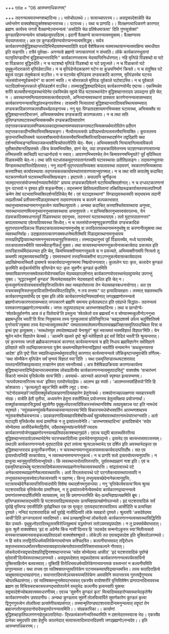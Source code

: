 +++
title = "06 आरम्भणाधिकरणम्"

+++
तदनन्यत्वमारम्भणशब्दादिभ्यः।। भावेचोपलब्धेः।। सत्वाच्चापरस्य।। असद्व्यपदेशान्नेति चेन्न धर्मान्तरेण वाक्यशेषाद्युक्तेश्शब्दान्तराच्च।। पटवच्च।। यथा च प्राणादिः।। विलक्षणत्वाधिकरणे कारणात् ब्रह्मणः कार्यस्य जगतो वैलक्षण्येऽप्यनन्यत्वं 'असदिति चेन्न प्रतिषेधमात्रत्वा' दिति गुणसूत्रोक्तं" कुण्डलहिरण्यन्यायेन सांख्यंप्रत्युपपादितम्। इदानीं वैलक्षण्ये सत्यनन्यत्वमयुक्तम्। वैलक्षण्यस्य भेदव्याप्तत्वात्। अत एव कुण्डलहिरण्ययोरप्यनन्यत्वमसिद्धम्। सर्वत्र कार्यकारणयोर्बुद्धिशब्दान्तरादिभिर्भेदावश्यम्भावादिति वदतो वैशेषिकस्य मतमास्थायानन्यत्वमाक्षिप्य समाधीयत इति सङ्गतिः। तत्रैवं पूर्वपक्षः- अनन्यत्वे ब्रह्मणो जगत्कारणत्वं न संभवति। लोके कार्यकारणभूतानां घटमृत्पिण्डादीनां बुद्धिशब्दान्तरादिभिः" कार्यकारणभावस्य भेदव्याप्तिनिर्धारणात्। नहि मृत्पिंडे पिंडशब्दो वा घटे वा पिंडाकारा बुद्धिरुदेति। न च घटशब्दो मृत्पिंडे पिंडशब्दो वा घटे प्रयुज्यते। न च पिंडाकारो घटे पृथुबुध्नोदराकारो मृत्पिंडेवाऽस्ति। न च मृत्पिंडेनोदकाहरणं घटेन वा कुड्यनिर्माणं क्रियते। न च तंतुष्विव पटे बहुत्वं पटइव तंतुष्वेकत्वं वाऽस्ति। न च घटस्येव मृत्पिंडस्य दण्डचक्रादि कारणम्, मृत्पिंडस्येव घटस्य जलसंयोजनपूर्वकमर्दनं" वा कारणं भवति। न चोत्तरकाले मृत्पिंडः पूर्वकाले घटोवाऽस्ति। न च पूर्वकाले घटादिदर्शनमुत्तरकाले मृत्पिंडदर्शनं वाऽस्ति। तस्माद्बुद्धिशब्दादिभेदात् कार्यकारणयोर्भेद एष्टव्यः। एकस्मिन्नेव शरीरे बाल्ययौवनाद्यवस्थाभेदेनेव एकस्मिन्नेव मृद्द्रव्ये पिंड घटावस्थाभेदेन बुद्धिशब्दान्तरादय उपपद्यन्त इति चेत् न । अवस्थानामनित्यतायामसत्कार्यवादापत्तेः, अनित्यानामवस्थानां प्राक्सता कारणेनानन्यत्वासम्भवात् कार्यकारणानन्यत्वसिद्धांतभङ्गापत्तेश्च। तासामपि नित्यातायां बुद्धिशब्दान्तरादिव्यवस्थित्यसम्भवात् दण्डचक्रादिकारणकलापवैयर्थ्यप्रसङ्गाच्च। ननु मृदः पिण्डतादशायामनभिव्यक्ता घटावस्था, अभिव्यक्तैव सा बुद्धिशब्दान्तरादिभाजनं, अभिव्यक्त्यर्थश्च दण्डचक्रादि कारणकलापः। न च तथा सति मृत्पिण्डगतघटावस्थाभिव्यक्त्यर्थेन दण्डचक्रादिव्यापारेण तद्गतकरककपालमणिकमल्लकाद्यवस्थानामप्यपवरकगतघटाभिव्यक्त्यर्थमारोपितेन प्रदीपन तद्गतकरकादीनामिवाभिव्यक्तिप्रसङ्गः। नैल्योत्पलत्वयोः प्रदीपप्रभयोत्पलत्वस्यैवाभिव्यक्तिः। कूपजलस्य कूपान्तरस्थितिसमये जलत्वशौक्ल्ययोर्जलत्वस्यैवाभिव्यक्तिरित्यादिव्यवस्थादर्शनेन तद्वदिहापि यथा दर्शनमभिव्यङ्ग्याभिव्यञ्जकभाववैचित्र्योपपत्तेरिति चेत्- मैवम्। अभिव्यक्तावपि नित्यत्वानित्यत्वविकल्पे पूर्वोक्तदोषानातिप्रसक्तेः।किंच केयमभिव्यक्तिः, ज्ञानं चेत्, तदा दण्डचक्रादिमेलनस्य घटज्ञानकारणत्वापत्त्या तस्मिन्नसति क्वचिदपि घटज्ढानोदयो न स्यात्। आवरणाभिभवश्चेत् तेन किमावरणमभिभूयते? पूर्वं मृदिस्थिता पिंडावस्थेति चेत्-न। तथा सति घटध्वंसकमुद्गरपातानंतरमपि घटावस्थायाः प्रतीतिप्रसङ्गः। तदावरणभूतायाः पिण्डावस्थायास्तिरोहितत्वात्। ननु तदानीं मुद्गरपाताभिव्यक्ता कपालावस्था तदावरणं, स्वकारणाभिव्यक्तायाः कस्याश्चित् कार्यावस्थायाः तद्गतसकलकार्यावस्थांतरावरणत्वाभ्युपगमात्। न च तथा सति कपालेषु कदाचित् घटकारणमेलने घटावस्थाभिव्यक्तिप्रसङ्गः। इष्टापत्तेः। कपालानि चूर्णीकृत्य जलमृदन्तरसंयोजनमर्दनव्यापारैर्मार्दवं" प्रापय्य दण्डचक्रादिमेलने घटाभिव्यक्तिदर्शनात्। न च दग्धपटकारणानां पुनः पटभावो न दृश्यत इति शङ्कनीयम्। तद्भस्मनां क्षितितलपतितानां तत्क्षितिप्ररूढकार्पासतरुफलपरिणतौ क्रमेण तेषां पटभावाभिव्यक्तिदर्शनादितिचेत् मैवं। एवं घटाद्यवस्थानां" पिण्डाद्यवस्थास्वपि सद्भावस्य तदानीं तदप्रतीत्यर्थं प्रतीयमानपिंडाद्यवस्थानां तदावरणत्वस्य च कल्पने कल्पकाभावात् यथानुभवमवस्थानामागन्तुकत्वेन व्यवस्थित्युपपत्तेः। अन्यथा कदाचित् कस्याश्चितेवावस्थाया अनुभवः, नावस्थान्तराणामित्यनुभवाननुभवव्यवस्थाया अप्यनुपपत्तेः। न ह्यभिव्यक्तिरनुभवस्वयंवरलभ्यः, येन दंडचक्रादिसमवधानात्पूर्वं पिंडावस्थाया एवानुभवः, तदनन्तरं घटावस्थायाएव। ततो मुद्गरपातानन्तरं" कपालावस्थाया एवेत्यादिव्यवस्था सिध्येत्। न च जलसंयोजनमृण्म़ृदुकरणादिकं दण्डचक्रादिकं मुद्गरपातनादिकञ्च पिंडघटकपालावस्थानामनुभवेषु वा तत्तदितरावस्थानामननुभवेषु वा करणानीत्युक्त्या तथा व्यवस्थानिर्वाहः। उदाहृततत्तत्कारणसमवधानेष्वतीतेष्वपि पिंडाद्यवस्थानामनुभवस्य तत्तत्प्रतिद्वंद्विव्यवस्थानामननुभवस्यचानुवृत्तिसत्त्वात्। तस्माद्यथानुभवं पूर्वं पिंडावस्थैव, मध्ये घटावस्थैव, ततःकपालावस्थैवेति व्यवस्थैवाङ्गीकर्तुं युक्ता। तथा सत्यवस्थानामागन्तुकत्वेनासत्कार्यवादः प्रसज्यत इति तत्परिहारार्थमिदंकल्प्यत इति चेत्, किमभिव्यक्तीनामागन्तुकत्वे स न प्रसज्यते, अभिव्यक्तीनामपि नित्यत्वे तु कथमपि त्वदुक्तव्यवस्थासिद्धिः। एवमवस्थानां तत्तदभिव्यक्तीनां वाऽऽगन्तुकत्वेवासत्कार्यवादस्य अप्रतिक्षेप्यत्वस्थितौ द्रव्यमात्रे सत्कार्यवादाभ्युपगमस्य निष्प्रयोजनत्वात्। कुलालेन घटः कृतः, कलादेन कुण्डलं कृतमिति कर्तृकार्ययोरिव मृत्पिण्डेन घटः कृतः सुवर्णेन कुण्डलं कृतमिति समवायिकारणतत्समवेतकार्ययोरप्यबाधित भेदव्यवहारदर्शनात् कार्यकारणयोरवस्थाभेदवद्द्रव्यभेद उपगन्तुं युक्तः। 'मृद्धटस्सुवर्णं कुण्डल' मित्यभेदव्यवहारेण भेदव्यवहारो बाधित इति चेत् न। मृत्त्वसुवर्णत्वयोरवयवावयविवृत्तिजातित्वेन तथा व्यवहारोपपत्त्या तेन भेदव्यवहारबाधनायोगात्। अत एव यत्रावयववृत्तिस्तन्तुत्वादिजातिर्नावयविपटादिवृत्तिः, न तत्र तन्तयः" पट इत्यादिव्यवहारः। तस्मात् सहावस्थाभिः कार्यकारणद्रव्ययोर्भेद एव युक्त इति लोके कार्यकारणभेदनियमदर्शनात् जगद्ब्रह्मणोरनन्यत्वे ब्रह्मणोजगत्कारणत्वासम्भवात् जगत्कारणे ब्रह्मणि समन्वय इत्येतन्नघटत इति एवंप्राप्ते सिद्धांतः- तदनन्यत्वं परमकारणाद्ब्रह्मणोऽनन्यत्वमेव। जगतः तदुपपादयद्भ्य आरम्भणशब्दादिभ्यः। तथा च छान्दोग्ये- 'श्वेतकेतुर्हारुणेय आस तं ह पितोवाचे'ति प्रस्तुत्य 'श्वेतकेतो वस ब्रह्मचर्यं न व सोम्यास्मत्कुलीनोऽननूच्य ब्रह्मबन्धुरिव भवती'ति पित्रा नियुक्तस्य तस्य गुरुकुलवासं प्रतिनिवृत्तिञ्च 'सहद्वादशवर्ष उपेत्य चतुर्विंशतिवर्षः पुनरेयाये'त्युक्त्वा तस्य वेदाभ्यासमूलमवलेपं" पश्यतातमवलेपमपनीयतस्याब्रह्मजिज्ञासामुत्पिपादयिषता पित्रा स इत्थं पृष्ट इत्युक्तम्। 'स्तब्धोस्युत तमादेशमप्राक्ष्यो येनाश्रुतं" श्रुतं भवत्यमतं मतमविज्ञातं विज्ञात'मिति। येन श्रुतेन मतेन विज्ञातेन चेत्यर्थः। 'आत्मनि खल्वरे दृष्टे श्रुते मतेविज्ञाते इदं सर्वं विदितं भवती'ति श्रुत्यन्तरात्। एवं कृत्स्नस्य जगतो ब्रह्मैककारणकत्वं कारणात् कार्यस्यानन्यत्वं च हृदि निधाय ब्रह्मविज्ञानेन सर्वविज्ञाने प्रतिज्ञाते सति तदभिप्रायमजानता पुत्रेण कथमन्यविज्ञानेनान्यद्विज्ञातं भवतीति मन्यमानेन 'कथन्नुभगवस्स आदेश' इति पृष्टे पिता स्वप्रतिज्ढातमर्थमुपपादयितुं कारणात् कार्यस्यानन्यत्वे लौकिकृष्टान्तमुवाचेति वर्णितम्- 'यथा सोम्यैकेन मृत्पिंडेन सर्वं मृण्मयं विज्ञातं स्या'दिति । यथा एकमृत्पिण़्डारब्धघटशरावाद यस्तदनतिरिक्तद्रव्यत्वात् तज्ज्ञानेन ज्ञाता भवन्तीत्यर्थः। अत्र वैशेषिकप्रक्रियया कारणात्कार्यस्य बुद्धिशब्दान्तरादिभिर्द्रव्यान्तरत्वमाशंक्य लोकप्रतीत्यैव कार्यकारणानन्यत्वमुपपादयितुं" वाक्यशेषः 'वाचारंभणं विकारो नामधेयं मृत्तिकेत्येव सत्य'मिति। अस्यार्थः- आरभ्यते आलभ्यते स्पृश्यत इत्यारम्भणम्। 'यत्पर्यपश्यत्सरिरस्य मध्य' इतिवत् रलयोरभेदाद्रेफः। आलम्भ इह स्पर्शः। 'आलम्भस्स्पर्शहिंसयो'रिति हि कोशकाराः। 'कृत्यल्युटो बहुल'मिति कर्मणि ल्युट्। वाचा- 'घटेनोदकमाहरे'त्यादिवाक्पूर्वकोदकाहरणादिव्यवहारेण हेतुनेत्यर्थः। वाक्पदेनाजहल्लक्षणया व्यवहारस्यापि संग्रहः। वाचेति हेतौ तृतीया, अध्ययनेन हेतुना वसतीतिवत् प्रयोजनस्य हेतुत्वविक्षया प्रयोजनार्था। वाक्पूर्वकव्यवहारसिद्ध्यर्थं मृद्द्रव्येणैव पृथुबुध्नोदरत्वादिविकारस्संस्थानविशेषः ततप्रयुक्तञ्च घट इति नामधेयं स्पृश्यते। 'नपुंसकमनपुंसकेनैकवच्चास्यान्यतरस्या'मिति विकारनामधेयोभयवर्तिन आरम्भणशब्दस्य नपुंसकशेषतैकवचनञ्च। उदकाहरणादिव्यवहारविशेषसिध्यर्थं मृद्द्रव्यमेवावस्थांतरनामधेयांरभाग्भवति। अतो घटाद्यपि मृत्तिकेत्येव सत्यं प्रामाणिकं न तु द्रव्यांतरत्वेनेति। 'आरम्भणशब्दादिभ्य' इत्यादिशब्देन 'सदेव सोम्येदमग्र आसीदेकमेवाद्वितीयं, तदैक्षतबहुस्यांप्रजायेयेती'त्यादयः कार्यकारणयोर्जगद्ब्रह्मणोरननयत्वप्रतिपादकाश्शब्दागृह्यंते। एवञ्च यद्यपि बालस्थविररीत्या बुद्धिशब्दान्तरादयोऽवस्थाभेदेनेव घटरुचकादिरीत्या द्रव्यभेदेनाप्युपपद्यन्ते। द्रव्यभेद एव चात्यन्तसामञ्जस्यम्। तथाऽपि कार्यकारणानन्यत्वे मृद्घटादिकं दृष्टां तयंत्या श्रुत्याऽवस्थाभेद एव दर्शित इति अवस्थाभेदकृता एव बुद्धिशब्दान्तरादय इत्युररीकरणीयम्। न चावस्थानामागन्तुकतायामसत्कार्यवादापत्तिर्दोषः। सत एव द्रव्यस्योत्पत्तिर्हि सत्कार्यवादः, न त्ववस्थानामप्यनागन्तुकत्वं। न च प्रागपि सतो द्रव्यस्योत्पत्त्यनुपपत्तिः। न ह्यभूत्वा भवनुमुत्पत्तिरित्यभ्युपेयते। किं त्ववस्थान्तरोत्पत्तिरुत्पत्तिः, पूर्वावस्थाप्रहाणं नाश इति। एवं च एकमृत्पिण़्डारब्धेषु घटशरावादिष्वेकत्वावस्थाप्रहाणेनानेकत्वावस्थापत्तिः। सांद्रतंत्वारब्धे पटे अनेकत्वावस्थाप्रहाणेनैकत्वावस्थापत्तिः। अतो विरलतंत्वारब्धे पटे पटगतैकत्वावस्थापत्तावपि न तन्तुसतस्तन्तुत्वस्येवाऽनेकत्वस्यापि न ग्रहाणम्। किन्तु तन्तुत्वावच्छेदेनानेकत्वानुवृत्तिः, पटत्वावच्छेदेनैकत्वापत्तिरित्यादयोपि विशेषा यथादर्शनमनुसन्धेयाः। ननु 'मृत्तिकेत्येवसत्य'मित्य श्रुत्या घटशरावादिकं मृत्तिकेत्येव प्रामाणिकम्, न तु द्रव्यांतरत्वेनेत्येवमर्थया कार्यकारणद्रव्यानन्यत्वे प्रमाणांतरमप्यादर्शितमिति व्याख्यातम्, तत् किं प्रमाणान्तरमिति चेत्-प्रत्यभिज्ञाप्रत्यक्षमिति ब्रूमः। मृत्पिण्डावस्थासद्भावेपि हि घटशरावादिद्रव्यसद्भावः प्रत्यभिज्ञाप्रत्यक्षेणोपलभ्यते। इदं घटशरावादिकं सर्वं पूर्वाह्ने मृत्पिण्ड एवासीदिति पूर्वाह्नस्थित एक एव मृत्कूटः एतावद्घटशरावादिरूप आसीदिति च प्रत्यभिज्ञा दृश्यते। नन्विदं घटशरावादिकं सर्वं पूर्वाह्ने नासीदित्यपि लोके व्यवहारो दृश्यते। श्रुतावपि 'असदेवेदमग्र आसी'दिति प्राग्जगदसत्त्वं व्यपदिश्यते। कथं प्रत्यक्षश्रुतिभ्यां लोकवेदयोः कार्यकारणानन्यत्वव्यवस्थासिद्धिरिति चेत उच्यते- पृथुबुध्नोदरादिस्थूलत्वविरोधिसूक्ष्मत्वं यद्धर्मान्तरं ततोऽयमसद्व्यपदेशः। न तु प्राक्सर्वथैवाभावात्। कुतः श्रुतौ वाक्यशेषात् 'इदं वा अग्रेनैव किंच नासी'दित्यत्र हि 'तदसदेव सन्मनोऽकुरुत स्या'मितीत्यसतो मनस्काराख्यमानससङ्कल्पप्रतिपादको वाक्यशेषश्श्रूयते। लोकेऽपि तत एवासद्व्यपदेश इति युक्तितोऽवगम्यते। न हि सर्वत्र तत्तद्विरोधिधर्मव्यतिरेकेणाभावोनाम कश्चिदस्ति। कल्पनीयाभाववत् तद्विरोधनः क्लृप्तभावरूपधर्मांतरस्यैवाभावव्यवहारालंबनतोपपत्तावतिरिक्ताभावकल्पने गौरवात्। लोकवेदयोरसद्व्यपदेशप्रतिद्वंद्विनश्शब्दान्तराच्च 'सदेव सोम्येदमग्र आसीत्' 'इदं घटशरावादिकं पूर्वाण्हे मृदेवासी'दित्येवंरूपात्तथाऽवगम्यते। असद्व्यपदेशात् सद्व्यपदेशस्य कार्यकारणानन्यत्वपर्यवसायिनो युक्तिसाहित्येन बलवत्तवात्। युक्तिर्हि विरोधिभावधर्मव्यतिरेकेणाभावनामकं वस्त्वन्तरं न कल्पनीयमिति प्रागुपन्यस्ता। यथा तन्तव एव व्यतिषक्ततन्तुव्यतिरेकेण पटनामकमवयविद्रव्यान्तमस्ति। तस्य रूपादिराहित्ये चाक्षुषतवाद्यभावप्रसंगात्। रूपान्तरादिमत्त्वेऽवयवरूपव्यतिरेकेण अवयविनि रूपान्तरस्य गुरुत्वद्वैगुण्यस्य चोपलब्धिप्रसंगात्। एवं व्यतिषक्तन्तूनामेवपटभाववत् एकस्यैव वायोश्शरीरे वृत्तिविशेषेण प्राणापानादिभाववच्च ब्रह्मण एव विचित्रचराचररूपजगद्भावोपपत्तेर्न वस्तुभेदः कल्पनीय इत्यनयापि युक्त्या सद्व्यपदेशेभ्योबलवत्त्वमवधारणीयम्। एवञ्च 'सुवर्णेन कुण्डलं कृत' मित्यादिव्यवहारोप्यवस्थाभेदकृतेनैव कार्यकारणभावेन उपपादनीयः। अन्यथा कुण्डलाय सुवर्णे तोलयित्वार्पिते सुवर्णकारेण कुण़्डलं कृत्वा द्विगुणगुरुत्वेन तोलयित्वा प्रत्यर्पणीयत्वप्रसंगात्। तस्मान्मृत्पिण्डघटशारावादीनामनुन्यत्वात् तद्दृष्टां तेन ब्रह्मजगतोरप्युपादानोपादेयभूतयोरनन्यत्वमिति।। संग्रहकारिका।। कार्याणां बुद्धिशब्दाकृतिफलगणनाहेतुकालादिभेदा- द्भिन्नत्वंकारणेभ्यस्स्थिरमिति न दशाभेदतस्स्यात्स भेदः। एकस्यैव ह्यनेका समुदयति दशा हेतुभिः कालभेदात् सत्वासत्वादिरूपात्तदिदमपि जगद्ब्रह्मणोऽनन्यदेव।। इति आरम्भणाधिकरणम्।।